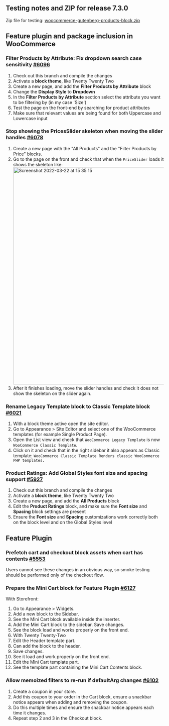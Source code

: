 ## Testing notes and ZIP for release 7.3.0

Zip file for testing: [woocommerce-gutenberg-products-block.zip](https://github.com/woocommerce/woocommerce-gutenberg-products-block/files/8361255/woocommerce-gutenberg-products-block.zip)

## Feature plugin and package inclusion in WooCommerce

### Filter Products by Attribute: Fix dropdown search case sensitivity [#6096](https://github.com/woocommerce/woocommerce-gutenberg-products-block/pull/6096)

1. Check out this branch and compile the changes
2. Activate a **block theme**, like Twenty Twenty Two
3. Create a new page, and add the **Filter Products by Attribute** block
4. Change the **Display Style** to **Dropdown**
5. In the **Filter Products by Attribute** section select the attribute you want to be filtering by (in my case 'Size')
6. Test the page on the front-end by searching for product attributes
7. Make sure that relevant values are being found for both Uppercase and Lowercase input

### Stop showing the PricesSlider skeleton when moving the slider handles [#6078](https://github.com/woocommerce/woocommerce-gutenberg-products-block/pull/6078)

1. Create a new page with the "All Products" and the "Filter Products by Price" blocks.
2. Go to the page on the front and check that when the `PriceSlider` loads it shows the skeleton like: <img width="692" alt="Screenshot 2022-03-22 at 15 35 15" src="https://user-images.githubusercontent.com/186112/159506769-f7dab64c-21b0-49a7-bd97-7018086a0ea1.png">
3. After it finishes loading, move the slider handles and check it does not show the skeleton on the slider again.

### Rename Legacy Template block to Classic Template block [#6021](https://github.com/woocommerce/woocommerce-gutenberg-products-block/pull/6021)

1. With a block theme active open the site editor.
2. Go to Appearance > Site Editor and select one of the WooCommerce templates (for example Single Product Page).
3. Open the List view and check that `WooCommerce Legacy Template` is now `WooCommerce Classic Template`.
4. Click on it and check that in the right sidebar it also appears as Classic template: `WooCommerce Classic Template
   Renders classic WooCommerce PHP templates.`

### Product Ratings: Add Global Styles font size and spacing support [#5927](https://github.com/woocommerce/woocommerce-gutenberg-products-block/pull/5927)

1. Check out this branch and compile the changes
2. Activate a **block theme**, like Twenty Twenty Two
3. Create a new page, and add the **All Products** block
4. Edit the **Product Ratings** block, and make sure the **Font size** and **Spacing** block settings are present
5. Ensure the **Font size** and **Spacing** customizations work correctly both on the block level and on the Global Styles level

## Feature Plugin

### Prefetch cart and checkout block assets when cart has contents [#5553](https://github.com/woocommerce/woocommerce-gutenberg-products-block/pull/5553)

Users cannot see these changes in an obvious way, so smoke testing should be performed only of the checkout flow.

### Prepare the Mini Cart block for Feature Plugin [#6127](https://github.com/woocommerce/woocommerce-gutenberg-products-block/pull/6127)

With Storefront:

1. Go to Appearance > Widgets.
2. Add a new block to the Sidebar.
3. See the Mini Cart block available inside the inserter.
4. Add the Mini Cart block to the sidebar. Save changes.
5. See the block load and works properly on the front end.
6. With Twenty Twenty-Two
7. Edit the Header template part.
8. Can add the block to the header.
9. Save changes.
10. See it load and work properly on the front end.
11. Edit the Mini Cart template part.
12. See the template part containing the Mini Cart Contents block.

### Allow memoized filters to re-run if defaultArg changes [#6102](https://github.com/woocommerce/woocommerce-gutenberg-products-block/pull/6102)

1. Create a coupon in your store.
2. Add this coupon to your order in the Cart block, ensure a snackbar notice appears when adding and removing the coupon.
3. Do this multiple times and ensure the snackbar notice appears each time it changes.
4. Repeat step 2 and 3 in the Checkout block.
